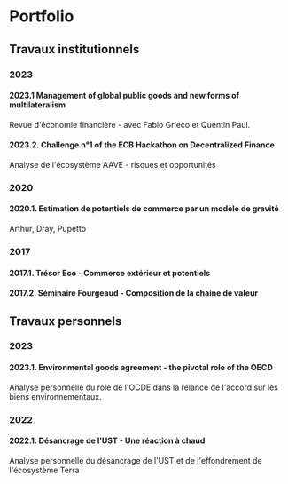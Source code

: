 # Portfolio
## Travaux institutionnels 
### 2023
#### 2023.1 Management of global public goods and new forms of multilateralism
Revue d'économie financière - avec Fabio Grieco et Quentin Paul.
#### 2023.2. Challenge n°1 of the ECB Hackathon on Decentralized Finance
Analyse de l'écosystème AAVE - risques et opportunités

### 2020
#### 2020.1. Estimation de potentiels de commerce par un modèle  de gravité
Arthur, Dray, Pupetto

### 2017
#### 2017.1. Trésor Eco - Commerce extérieur et potentiels
#### 2017.2. Séminaire Fourgeaud - Composition de la chaine de valeur


## Travaux personnels
### 2023 
#### 2023.1. Environmental goods agreement - the pivotal role of the OECD
Analyse personnelle du role de l'OCDE dans la relance de l'accord sur les biens environnementaux. 

### 2022
#### 2022.1. Désancrage de l’UST - Une réaction à chaud 
Analyse personnelle du désancrage de l'UST et de l'effondrement de l'écosystème Terra
